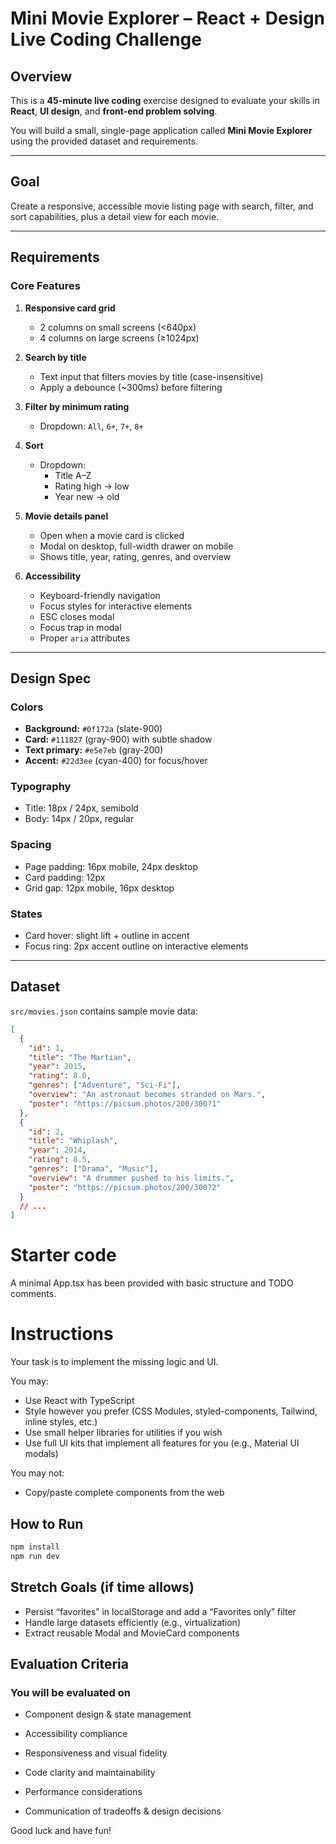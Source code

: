 # Mini Movie Explorer – React + Design Live Coding Challenge

## Overview
This is a **45-minute live coding** exercise designed to evaluate your skills in **React**, **UI design**, and **front-end problem solving**.

You will build a small, single-page application called **Mini Movie Explorer** using the provided dataset and requirements.

---

## Goal
Create a responsive, accessible movie listing page with search, filter, and sort capabilities, plus a detail view for each movie.

---

## Requirements

### Core Features
1. **Responsive card grid**
   - 2 columns on small screens (<640px)
   - 4 columns on large screens (≥1024px)

2. **Search by title**
   - Text input that filters movies by title (case-insensitive)
   - Apply a debounce (~300ms) before filtering

3. **Filter by minimum rating**
   - Dropdown: `All`, `6+`, `7+`, `8+`

4. **Sort**
   - Dropdown:
     - Title A–Z
     - Rating high → low
     - Year new → old

5. **Movie details panel**
   - Open when a movie card is clicked
   - Modal on desktop, full-width drawer on mobile
   - Shows title, year, rating, genres, and overview

6. **Accessibility**
   - Keyboard-friendly navigation
   - Focus styles for interactive elements
   - ESC closes modal
   - Focus trap in modal
   - Proper `aria` attributes

---

## Design Spec

### Colors
- **Background:** `#0f172a` (slate-900)
- **Card:** `#111827` (gray-900) with subtle shadow
- **Text primary:** `#e5e7eb` (gray-200)
- **Accent:** `#22d3ee` (cyan-400) for focus/hover

### Typography
- Title: 18px / 24px, semibold
- Body: 14px / 20px, regular

### Spacing
- Page padding: 16px mobile, 24px desktop
- Card padding: 12px
- Grid gap: 12px mobile, 16px desktop

### States
- Card hover: slight lift + outline in accent
- Focus ring: 2px accent outline on interactive elements

---

## Dataset
`src/movies.json` contains sample movie data:

```json
[
  {
    "id": 1,
    "title": "The Martian",
    "year": 2015,
    "rating": 8.0,
    "genres": ["Adventure", "Sci-Fi"],
    "overview": "An astronaut becomes stranded on Mars.",
    "poster": "https://picsum.photos/200/300?1"
  },
  {
    "id": 2,
    "title": "Whiplash",
    "year": 2014,
    "rating": 8.5,
    "genres": ["Drama", "Music"],
    "overview": "A drummer pushed to his limits.",
    "poster": "https://picsum.photos/200/300?2"
  }
  // ...
]
```

# Starter code
A minimal App.tsx has been provided with basic structure and TODO comments.

# Instructions
Your task is to implement the missing logic and UI.

You may:

- Use React with TypeScript
- Style however you prefer (CSS Modules, styled-components, Tailwind, inline styles, etc.)
- Use small helper libraries for utilities if you wish
- Use full UI kits that implement all features for you (e.g., Material UI modals)

You may not:

- Copy/paste complete components from the web

## How to Run

```bash
npm install
npm run dev
```

## Stretch Goals (if time allows)

- Persist “favorites” in localStorage and add a “Favorites only” filter
- Handle large datasets efficiently (e.g., virtualization)
- Extract reusable Modal and MovieCard components

## Evaluation Criteria

### You will be evaluated on

- Component design & state management

- Accessibility compliance

- Responsiveness and visual fidelity

- Code clarity and maintainability

- Performance considerations

- Communication of tradeoffs & design decisions

Good luck and have fun!

